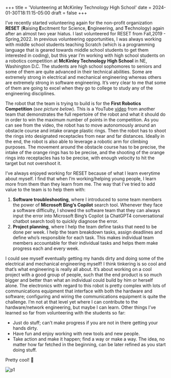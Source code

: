 +++
title = 'Volunteering at McKinley Technology High School'
date = 2024-01-30T18:11:15-05:00
draft = false
+++

I’ve recently started volunteering again for the non-profit organization **RESET** (**R**aising **E**xcitment for Science, **E**ngineering, and **T**echnology) again after an almost two year hiatus. I last volunteered for RESET from Fall,2019 - Spring,2022. In previous volunteering opportunities, I was always working with middle school students teaching Scratch (which is a programming language that is geared towards middle school students to get them interested in coding), but this year I’m working with high school students on a robotics competition at **McKinley Technology High School** in NE, Washington D.C. The students are high school sophomores to seniors and some of them are quite advanced in their technical abilities. Some are extremely strong in electrical and mechanical engineering whereas others are extremely strong in software engineering. It’s very clear to me that some of them are going to excel when they go to college to study any of the engineering disciplines. 

The robot that the team is trying to build is for the **First Robotics Competition** (*see picture below*). This is a YouTube [video](https://www.youtube.com/watch?v=iOz55ATplok&ab_channel=UnqualifiedQuokkas) from another team that demonstrates the full repertoire of the robot and what it should do in order to win the maximum number of points in the competition. As you can see from the video, the robot has to move autonomously around an obstacle course and intake orange plastic rings. Then the robot has to shoot the rings into designated receptacles from near and far distances. Ideally in the end, the robot is also able to leverage a robotic arm for climbing purposes. The movement around the obstacle course has to be precise, the intake of the orange rings has to be precise, and the shooting of the orange rings into receptacles has to be precise, with enough velocity to hit the target but not overshoot it. 

I’ve always enjoyed working for RESET because of what I learn everytime about myself. I find that when I’m working/helping young people, I learn more from them than they learn from me. The way that I’ve tried to add value to the team is to help them with: 

1. **Software troubleshooting**, where I introduced to some team members the power of **Microsoft Bing’s Copilot** search tool. Whenever they face a software difficulty, I showed the software team that they can always input the error into Microsoft Bing’s Copilot (a ChatGPT4 conversational chatbot search tool) to quickly diagnose the error.
2. **Project planning**, where I help the team define tasks that need to be done per week. I help the team breakdown tasks, assign deadlines and define who’s responsible for each task. This makes individual team members accountable for their individual tasks and helps them make progress each and every week. 

I could see myself eventually getting my hands dirty and doing some of the electrical and mechanical engineering myself! I think tinkering is so cool and that’s what engineering is really all about. It’s about working on a cool project with a good group of people, such that the end product is so much bigger and better than what an individual could build by him or herself alone. The electronics with regard to this robot is pretty complex with lots of communications equipment that interface with both the hardware and software; configuring and wiring the communications equipment is quite the challenge. I’m not at that level yet where I can contribute to the hardware/network engineering, but maybe I can learn. Other things I’ve learned so far from volunteering with the students so far:

- Just do stuff; can’t make progress if you are not in there getting your hands dirty. 
- Have fun and enjoy working with new tools and new people. 
- Take action and make it happen; find a way or make a way. The idea, no matter how far fetched in the beginning, can be later refined as you start doing stuff. 

Pretty cool! 💯


![p1](/blog/20240130_Volunteering_MTHS/robot.png)
